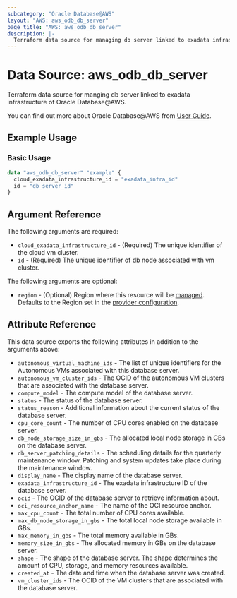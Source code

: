 ```yaml
---
subcategory: "Oracle Database@AWS"
layout: "AWS: aws_odb_db_server"
page_title: "AWS: aws_odb_db_server"
description: |-
  Terraform data source for managing db server linked to exadata infrastructure of Oracle Database@AWS.
---
```


# Data Source: aws_odb_db_server

Terraform data source for manging db server linked to exadata infrastructure of Oracle Database@AWS.

You can find out more about Oracle Database@AWS from [User Guide](https://docs.aws.amazon.com/odb/latest/UserGuide/what-is-odb.html).

## Example Usage

### Basic Usage

```terraform
data "aws_odb_db_server" "example" {
  cloud_exadata_infrastructure_id = "exadata_infra_id"
  id = "db_server_id"
}
```

## Argument Reference

The following arguments are required:

* `cloud_exadata_infrastructure_id` - (Required) The unique identifier of the cloud vm cluster.
* `id` - (Required) The unique identifier of db node associated with vm cluster. 

The following arguments are optional:

* `region` - (Optional) Region where this resource will be [managed](https://docs.aws.amazon.com/general/latest/gr/rande.html#regional-endpoints). Defaults to the Region set in the [provider configuration](https://registry.terraform.io/providers/hashicorp/aws/latest/docs#aws-configuration-reference).

## Attribute Reference

This data source exports the following attributes in addition to the arguments above:

* `autonomous_virtual_machine_ids` - The list of unique identifiers for the Autonomous VMs associated with this database server.
* `autonomous_vm_cluster_ids` - The OCID of the autonomous VM clusters that are associated with the database server.
* `compute_model` - The compute model of the database server.
* `status` - The status of the database server.
* `status_reason` - Additional information about the current status of the database server.
* `cpu_core_count` - The number of CPU cores enabled on the database server.
* `db_node_storage_size_in_gbs` - The allocated local node storage in GBs on the database server.
* `db_server_patching_details` - The scheduling details for the quarterly maintenance window. Patching and system updates take place during the maintenance window.
* `display_name` - The display name of the database server.
* `exadata_infrastructure_id` - The exadata infrastructure ID of the database server.
* `ocid` - The OCID of the database server to retrieve information about.
* `oci_resource_anchor_name` - The name of the OCI resource anchor.
* `max_cpu_count` - The total number of CPU cores available.
* `max_db_node_storage_in_gbs` - The total local node storage available in GBs.
* `max_memory_in_gbs` - The total memory available in GBs.
* `memory_size_in_gbs` - The allocated memory in GBs on the database server.
* `shape` - The shape of the database server. The shape determines the amount of CPU, storage, and memory resources available.
* `created_at` - The date and time when the database server was created.
* `vm_cluster_ids` - The OCID of the VM clusters that are associated with the database server.  
